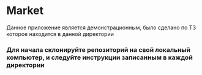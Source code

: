 # Market
Данное приложение является демонстрационным, было сделано по ТЗ которое находится в данной директории
### Для начала склонируйте репозиторий на свой локальный компьютер, и следуйте инструкции записанным в каждой директории
